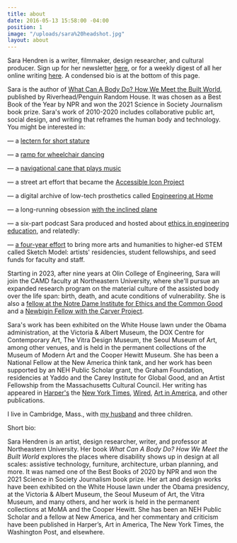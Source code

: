 ```yaml
---
title: about
date: 2016-05-13 15:58:00 -04:00
position: 1
image: "/uploads/sara%20headshot.jpg"
layout: about
---
```


Sara Hendren is a writer, filmmaker, design researcher, and cultural producer. Sign up for her newsletter [here](https://sarahendren.substack.com/), or for a weekly digest of all her online writing [here](https://ablerism.micro.blog/subscribe/). A condensed bio is at the bottom of this page.

Sara is the author of [What Can A Body Do? How We Meet the Built World](https://www.penguinrandomhouse.com/books/561049/what-can-a-body-do-by-sara-hendren/), published by Riverhead/Penguin Random House. It was chosen as a Best Book of the Year by NPR and won the 2021 Science in Society Journalism book prize. Sara's work of 2010-2020 includes collaborative
public art, social design, and writing that reframes
the human body and technology. You might be interested in:

— a [lectern for short stature](http://aplusa.org/projects/alterpodium-amanda-cachia/)
 
— a [ramp for wheelchair dancing](http://aplusa.org/projects/ramp-alice-sheppard/)

— a [navigational cane that plays music](http://aplusa.org/projects/acoustic-mobility-device-carmen-papalia/)
  
— a street art effort that became the [Accessible Icon Project](https://accessibleicon.org/) 

— a digital archive of low-tech prosthetics called [Engineering at Home](http://engineeringathome.org/)
 
— a long-running obsession [with the inclined plane](https://sarahendren.com/projects-lab/slope-intercept/)

— a six-part podcast Sara produced and hosted about [ethics in engineering education](https://open.spotify.com/show/7k84pjLtVVssV1bWzT6Bxv), and relatedly:

— [a four-year effort](https://www.olin.edu/sketchmodel) to bring more arts and humanities to higher-ed STEM called Sketch Model: artists' residencies, student fellowships, and seed funds for faculty and staff.

Starting in 2023, after nine years at Olin College of Engineering, Sara will join the CAMD faculty at Northeastern University, where she'll pursue an expanded research program on the material culture of the assisted body over the life span: birth, death, and acute conditions of vulnerability. She is also a [fellow at the Notre Dame Institute for Ethics and the Common Good](https://ethics.nd.edu/fellowships-and-grants/fellows/sara-hendren-2024-2025/) and a [Newbigin Fellow with the Carver Project](https://www.newbiginfellows.org/cohort-2).

Sara's work has been exhibited on the White House lawn under the Obama administration, at the Victoria & Albert Museum, the DOX Centre for Contemporary Art, The Vitra Design Museum, the Seoul Museum of Art, among other venues, and is held in the permanent collections of the Museum of Modern Art and the Cooper Hewitt Museum. She has been a National Fellow at the New America think tank, and her work has been supported by an NEH Public Scholar grant, the Graham Foundation, residencies at Yaddo and the Carey Institute for Global Good, and an Artist Fellowship from the Massachusetts Cultural Council. Her writing has appeared in [Harper's](https://harpers.org/archive/2023/12/bonnyrigg-scotland-sensory-workshop/) the [New York Times](https://www.nytimes.com/2021/07/16/opinion/cities-reopening-time.html), [Wired](https://www.wired.com/story/prosthetics-disability-future-of-work/), [Art in America](https://www.artnews.com/art-in-america/features/five-artists-disability-art-1234642880/), and other publications.

I live in Cambridge, Mass., with [my husband](http://www.brianfunck.com/) and three children. 

Short bio: 

Sara Hendren is an artist, design researcher, writer, and professor at Northeastern University. Her book *What Can A Body Do? How We Meet the Built World* explores the places where disability shows up in design at all scales: assistive technology, furniture, architecture, urban planning, and more. It was named one of the Best Books of 2020 by NPR and won the 2021 Science in Society Journalism book prize. Her art and design works have been exhibited on the White House lawn under the Obama presidency, at the Victoria & Albert Museum, the Seoul Museum of Art, the Vitra Museum, and many others, and her work is held in the permanent collections at MoMA and the Cooper Hewitt. She has been an NEH Public Scholar and a fellow at New America, and her commentary and criticism have been published in Harper’s, Art in America, The New York Times, the Washington Post, and elsewhere.